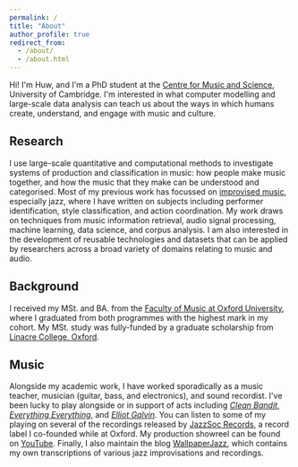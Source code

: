 ```yaml
---
permalink: /
title: "About"
author_profile: true
redirect_from: 
  - /about/
  - /about.html
---
```


Hi! I'm Huw, and I'm a PhD student at the [Centre for Music and Science](https://cms.mus.cam.ac.uk/), University of Cambridge. I'm interested in what computer modelling and large-scale data analysis can teach us about the ways in which humans create, understand, and engage with music and culture.

## Research

I use large-scale quantitative and computational methods to investigate systems of production and classification in music: how people make music together, and how the music that they make can be understood and categorised. Most of my previous work has focussed on [improvised music](https://en.wikipedia.org/wiki/Musical_improvisation), especially jazz, where I have written on subjects including performer identification, style classification, and action coordination. My work draws on techniques from music information retrieval, audio signal processing, machine learning, data science, and corpus analysis. I am also interested in the development of reusable technologies and datasets that can be applied by researchers across a broad variety of domains relating to music and audio.

## Background

I received my MSt. and BA. from the [Faculty of Music at Oxford University](https://www.music.ox.ac.uk/), where I graduated from both programmes with the highest mark in my cohort. My MSt. study was fully-funded by a graduate scholarship from [Linacre College, Oxford](https://www.linacre.ox.ac.uk/).

## Music 

Alongside my academic work, I have worked sporadically as a music teacher, musician (guitar, bass, and electronics), and sound recordist. I've been lucky to play alongside or in support of acts including [*Clean Bandit*](https://en.wikipedia.org/wiki/Clean_Bandit), [*Everything Everything*](https://en.wikipedia.org/wiki/Everything_Everything), and [*Elliot Galvin*](https://en.wikipedia.org/wiki/Elliot_Galvin). You can listen to some of my playing on several of the recordings released by [JazzSoc Records](https://jazzsoc.bandcamp.com/), a record label I co-founded while at Oxford. My production showreel can be found on [YouTube](https://www.youtube.com/watch?v=2ccWNviTf4A&ab_channel=HuwCheston). Finally, I also maintain the blog [WallpaperJazz](https://wallpaperjazz.wordpress.com/), which contains my own transcriptions of various jazz improvisations and recordings.